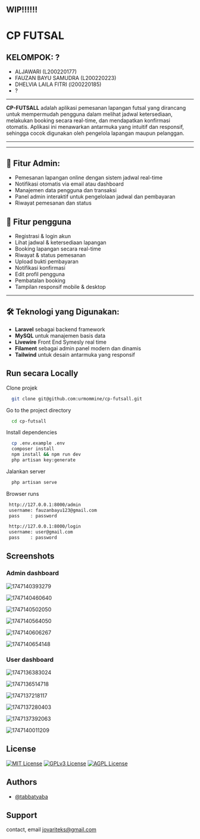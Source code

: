 ## **WIP**‼️‼️‼️

# CP FUTSAL

## KELOMPOK: ?

- ALJAWARI (L200220177)
- FAUZAN BAYU SAMUDRA (L200220223)
- DHELVIA LAILA FITRI (l200220185)
- ?

---

**CP-FUTSALL** adalah aplikasi pemesanan lapangan futsal yang dirancang untuk mempermudah pengguna dalam melihat jadwal ketersediaan, melakukan booking secara real-time, dan mendapatkan konfirmasi otomatis. Aplikasi ini menawarkan antarmuka yang intuitif dan responsif, sehingga cocok digunakan oleh pengelola lapangan maupun pelanggan.

---

---

## 🔹 **Fitur Admin:**

- Pemesanan lapangan online dengan sistem jadwal real-time
- Notifikasi otomatis via email atau dashboard
- Manajemen data pengguna dan transaksi
- Panel admin interaktif untuk pengelolaan jadwal dan pembayaran
- Riwayat pemesanan dan status

## 🔹 **Fitur pengguna**

- Registrasi & login akun
- Lihat jadwal & ketersediaan lapangan
- Booking lapangan secara real-time
- Riwayat & status pemesanan
- Upload bukti pembayaran
- Notifikasi konfirmasi
- Edit profil pengguna
- Pembatalan booking
- Tampilan responsif mobile & desktop

---

## 🛠️ **Teknologi yang Digunakan:**

- **Laravel** sebagai backend framework
- **MySQL** untuk manajemen basis data
- **Livewire** Front End Symesly real time
- **Filament** sebagai admin panel modern dan dinamis
- **Tailwind** untuk desain antarmuka yang responsif

## Run secara Locally

Clone projek

```bash
  git clone git@github.com:urmommine/cp-futsall.git
```

Go to the project directory

```bash
  cd cp-futsall
```

Install dependencies

```bash
  cp .env.example .env
  composer install
  npm install && npm run dev
  php artisan key:generate

```

Jalankan server

```bash
  php artisan serve
```

Browser runs

```bash
 http://127.0.0.1:8000/admin
 username: fauzanbayu123@gmail.com
 pass    : password

 http://127.0.0.1:8000/login
 username: user@gmail.com
 pass    : password
```

## Screenshots

### Admin dashboard


![1747140393279](image/README/1747140393279.png)

![1747140460640](image/README/1747140460640.png)

![1747140502050](image/README/1747140502050.png)

![1747140564050](image/README/1747140564050.png)

![1747140606267](image/README/1747140606267.png)

![1747140654148](image/README/1747140654148.png)



### User dashboard

![1747136383024](image/README/1747136383024.png)

![1747136514718](image/README/1747136514718.png)

![1747137218117](image/README/1747137218117.png)

![1747137280403](image/README/1747137280403.png)

![1747137392063](image/README/1747137392063.png)

![1747140011209](image/README/1747140011209.png)

## License

[![MIT License](https://img.shields.io/badge/License-MIT-green.svg)](https://choosealicense.com/licenses/mit/)
[![GPLv3 License](https://img.shields.io/badge/License-GPL%20v3-yellow.svg)](https://opensource.org/licenses/)
[![AGPL License](https://img.shields.io/badge/license-AGPL-blue.svg)](http://www.gnu.org/licenses/agpl-3.0)

## Authors

- [@tabbatyaba](https://www.instagram.com/tabbatyaba)

## Support

contact, email jovariteks@gmail.com
